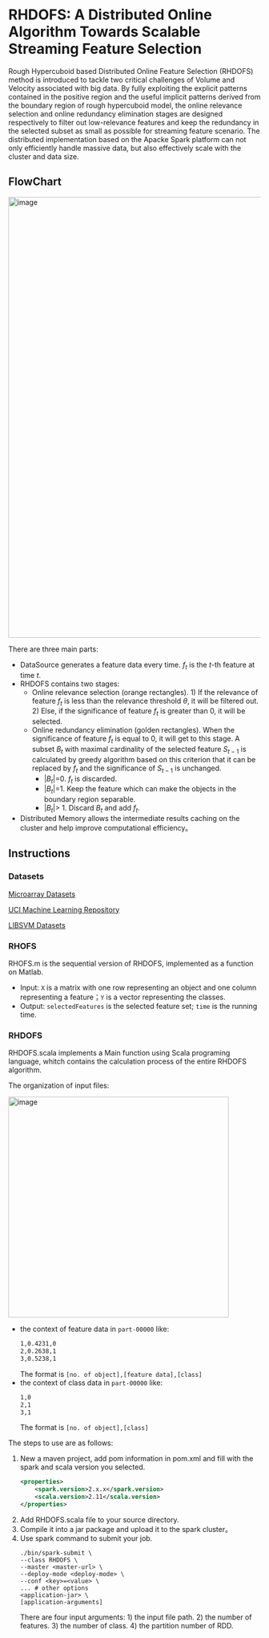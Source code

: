 # RHDOFS: A Distributed Online Algorithm Towards Scalable Streaming Feature Selection
Rough Hypercuboid based Distributed Online Feature Selection (RHDOFS) method is introduced to tackle two critical challenges of Volume and Velocity associated with big data. By fully exploiting the explicit patterns contained in the positive region and the useful implicit patterns derived from the boundary region of rough hypercuboid model, the online relevance selection and online redundancy elimination stages are designed respectively to filter out low-relevance features and keep the redundancy in the selected subset as small as possible for streaming feature scenario. The distributed implementation based on the Apacke Spark platform can not only efficiently handle massive data, but also effectively scale with the cluster and data size.

## FlowChart

<img width="878" alt="image" src="https://user-images.githubusercontent.com/51937754/227576825-33c7db30-417f-4843-8928-7afad5fc91d5.png">

There are three main parts:
* DataSource generates a feature data every time. $f_t$ is the $t$-th feature at time $t$.
* RHDOFS contains two stages:
    * Online relevance selection (orange rectangles). 1) If the relevance of feature $f_t$ is less than the relevance threshold $\theta$, it will be filtered out. 2) Else, if the significance of feature $f_t$ is greater than 0, it will be selected.
    * Online redundancy elimination (golden rectangles). When the significance of feature $f_t$ is equal to 0, it will get to this stage. A subset $B_t$ with maximal cardinality of the selected feature $S_{t-1}$ is calculated by greedy algorithm based on this criterion that it can be replaced by $f_t$ and the significance of $S_{t-1}$ is unchanged. 
        * $|B_{t}|$=0. $f_t$ is discarded.
        * $|B_{t}|$=1. Keep the feature which can make the objects in the boundary region separable.
        * $|B_{t}|\gt$ 1. Discard $B_{t}$ and add $f_t$.
* Distributed Memory allows the intermediate results caching on the cluster and help improve computational efficiency。

## Instructions

### Datasets
[Microarray Datasets](https://csse.szu.edu.cn/staff/zhuzx/Datasets.html)

[UCI Machine Learning Repository](http://archive.ics.uci.edu/ml/datasets.php)

[LIBSVM Datasets](https://www.csie.ntu.edu.tw/~cjlin/libsvmtools/datasets/)


### RHOFS
RHOFS.m is the sequential version of RHDOFS, implemented as a function on Matlab.
- Input: `X` is a matrix with one row representing an object and one column representing a feature；`Y` is a vector representing the classes.
- Output: `selectedFeatures` is the selected feature set; `time` is the running time.

### RHDOFS
RHDOFS.scala implements a Main function using Scala programing language, whitch contains the calculation process of the entire RHDOFS algorithm. 

The organization of input files:

<img width="440" alt="image" src="https://user-images.githubusercontent.com/51937754/227605662-add4646d-b506-4e14-9e2d-03a428d9c749.png">

* the context of feature data in `part-00000` like:
    ```txt
    1,0.4231,0
    2,0.2638,1
    3,0.5238,1
    ```
    The format is `[no. of object],[feature data],[class]`
* the context of class data in `part-00000` like:
    ```txt
    1,0
    2,1
    3,1
    ```
    The format is `[no. of object],[class]`

The steps to use are as follows:
1. New a maven project, add pom information in pom.xml and fill with the spark and scala version you selected.
    ```xml
    <properties>
        <spark.version>2.x.x</spark.version>
        <scala.version>2.11</scala.version>
    </properties> 
    ```
2. Add RHDOFS.scala file to your source directory.
3. Compile it into a jar package and upload it to the spark cluster。
4. Use spark command to submit your job.
    ```shell
    ./bin/spark-submit \
    --class RHDOFS \
    --master <master-url> \
    --deploy-mode <deploy-mode> \
    --conf <key>=<value> \
    ... # other options
    <application-jar> \
    [application-arguments]
    ```
    There are four input arguments: 1) the input file path. 2) the number of features. 3) the number of class. 4) the partition number of RDD.
